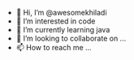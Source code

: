 - 👋 Hi, I’m @awesomekhiladi
- 👀 I’m interested in code
- 🌱 I’m currently learning java 
- 💞️ I’m looking to collaborate on ...
- 📫 How to reach me ...

<!---
awesomekhiladi/awesomekhiladi is a ✨ special ✨ repository because its `README.md` (this file) appears on your GitHub profile.
You can click the Preview link to take a look at your changes.
--->

